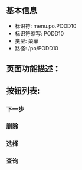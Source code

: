 
## 基本信息

- 标识符: menu.po.PODD10
- 标识符缩写: PODD10
- 类型: 菜单
- 路径: /po/PODD10

## 页面功能描述：





## 按钮列表:


### 下一步



### 删除



### 选择



### 查询


